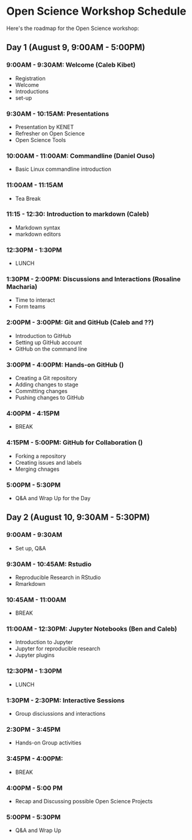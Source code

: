 # Open Science Workshop Schedule

Here's the roadmap for the Open Science workshop:

## Day 1 (August 9, 9:00AM - 5:00PM)
### 9:00AM - 9:30AM: Welcome (Caleb Kibet)
* Registration
* Welcome
* Introductions
* set-up

### 9:30AM - 10:15AM: Presentations
* Presentation by KENET
* Refresher on Open Science
* Open Science Tools

### 10:00AM - 11:00AM: Commandline (Daniel Ouso)
* Basic Linux commandline introduction

### 11:00AM - 11:15AM
* Tea Break

### 11:15 - 12:30: Introduction to markdown (Caleb)
* Markdown syntax
* markdown editors


### 12:30PM - 1:30PM
* LUNCH

### 1:30PM - 2:00PM: Discussions and Interactions (Rosaline Macharia)
* Time to interact
* Form teams

### 2:00PM - 3:00PM: Git and GitHub (Caleb and ??)
* Introduction to GitHub
* Setting up GitHub account
* GitHub on the command line

### 3:00PM - 4:00PM: Hands-on GitHub ()
* Creating a Git repository
* Adding changes to stage
* Committing changes
* Pushing changes to GitHub

### 4:00PM - 4:15PM
* BREAK

### 4:15PM - 5:00PM: GitHub for Collaboration ()
* Forking a repository
* Creating issues and labels
* Merging chnages


### 5:00PM - 5:30PM
* Q&A and Wrap Up for the Day


## Day 2 (August 10, 9:30AM - 5:30PM)

### 9:00AM - 9:30AM
* Set up, Q&A

### 9:30AM - 10:45AM: Rstudio
* Reproducible Research in RStudio
* Rmarkdown

### 10:45AM - 11:00AM
* BREAK

### 11:00AM - 12:30PM: Jupyter Notebooks (Ben and Caleb)
* Introduction to Jupyter
* Jupyter for reproducible research
* Jupyter plugins

### 12:30PM - 1:30PM
* LUNCH

### 1:30PM - 2:30PM: Interactive Sessions
* Group disciussions and interactions


### 2:30PM - 3:45PM
* Hands-on Group activities

### 3:45PM - 4:00PM: 
* BREAK

### 4:00PM - 5:00 PM
* Recap and Discussing possible Open Science Projects

### 5:00PM - 5:30PM
* Q&A and Wrap Up
